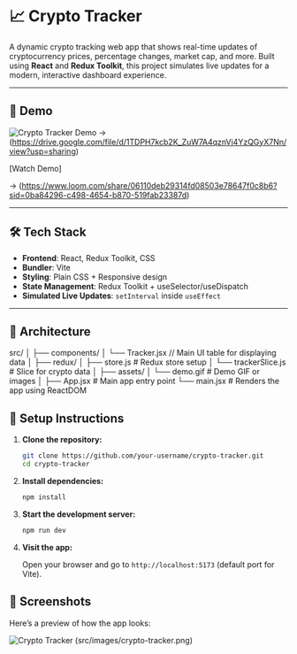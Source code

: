 # 📈 Crypto Tracker

A dynamic crypto tracking web app that shows real-time updates of cryptocurrency prices, percentage changes, market cap, and more. Built using **React** and **Redux Toolkit**, this project simulates live updates for a modern, interactive dashboard experience.

---

## 🚀 Demo

![Crypto Tracker Demo](./public/demo.gif)
-> (https://drive.google.com/file/d/1TDPH7kcb2K_ZuW7A4qznVj4YzQGyX7Nn/view?usp=sharing)

<!-- OR you can link a video if hosted -->

[Watch Demo]

-> (https://www.loom.com/share/06110deb29314fd08503e78647f0c8b6?sid=0ba84296-c498-4654-b870-519fab23387d)

---

## 🛠️ Tech Stack

- **Frontend**: React, Redux Toolkit, CSS
- **Bundler**: Vite
- **Styling**: Plain CSS + Responsive design
- **State Management**: Redux Toolkit + useSelector/useDispatch
- **Simulated Live Updates**: `setInterval` inside `useEffect`

---

## 🧱 Architecture

src/
│
├── components/
│ └── Tracker.jsx // Main UI table for displaying data
│
├── redux/
│ ├── store.js # Redux store setup
│ └── trackerSlice.js # Slice for crypto data
│
├── assets/
│ └── demo.gif # Demo GIF or images
│
├── App.jsx # Main app entry point
└── main.jsx # Renders the app using ReactDOM

## 🚀 Setup Instructions

1. **Clone the repository:**

   ```bash
   git clone https://github.com/your-username/crypto-tracker.git
   cd crypto-tracker
   ```

2. **Install dependencies:**

   ```bash
   npm install
   ```

3. **Start the development server:**

   ```bash
   npm run dev
   ```

4. **Visit the app:**

   Open your browser and go to `http://localhost:5173` (default port for Vite).

## 📸 Screenshots

Here’s a preview of how the app looks:

![Crypto Tracker](../src/images/crypto-tracker.png)
(src/images/crypto-tracker.png)
